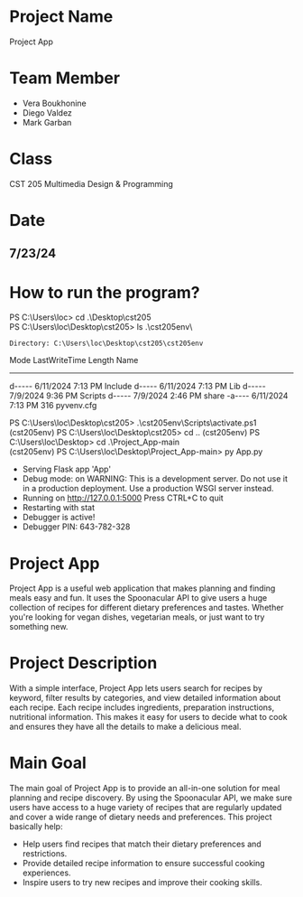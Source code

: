 # Project Name
Project App

# Team Member
- Vera Boukhonine
- Diego Valdez
- Mark Garban
  
# Class
CST 205
Multimedia Design & Programming

# Date
7/23/24
--------------------------------------------------------------------------------------------------------
# How to run the program?
PS C:\Users\loc> cd .\Desktop\cst205\
PS C:\Users\loc\Desktop\cst205> ls .\cst205env\


    Directory: C:\Users\loc\Desktop\cst205\cst205env


Mode                 LastWriteTime         Length Name
----                 -------------         ------ ----
d-----         6/11/2024   7:13 PM                Include
d-----         6/11/2024   7:13 PM                Lib
d-----          7/9/2024   9:36 PM                Scripts
d-----          7/9/2024   2:46 PM                share
-a----         6/11/2024   7:13 PM            316 pyvenv.cfg


PS C:\Users\loc\Desktop\cst205> .\cst205env\Scripts\activate.ps1
(cst205env) PS C:\Users\loc\Desktop\cst205> cd ..
(cst205env) PS C:\Users\loc\Desktop> cd .\Project_App-main\
(cst205env) PS C:\Users\loc\Desktop\Project_App-main> py App.py
 * Serving Flask app 'App'
 * Debug mode: on
WARNING: This is a development server. Do not use it in a production deployment. Use a production WSGI server instead.
 * Running on http://127.0.0.1:5000
Press CTRL+C to quit
 * Restarting with stat
 * Debugger is active!
 * Debugger PIN: 643-782-328

# Project App
Project App is a useful web application that makes planning and finding meals easy and fun. 
It uses the Spoonacular API to give users a huge collection of recipes for different dietary preferences and tastes.
Whether you're looking for vegan dishes, vegetarian meals, or just want to try something new.

# Project Description
With a simple interface, Project App lets users search for recipes by keyword, filter results by categories, and view detailed information about each recipe. 
Each recipe includes ingredients, preparation instructions, nutritional information. 
This makes it easy for users to decide what to cook and ensures they have all the details to make a delicious meal.

# Main Goal
The main goal of Project App is to provide an all-in-one solution for meal planning and recipe discovery. 
By using the Spoonacular API, we make sure users have access to a huge variety of recipes that are regularly updated and cover a wide range of dietary needs and preferences. 
This project basically help:

- Help users find recipes that match their dietary preferences and restrictions.
- Provide detailed recipe information to ensure successful cooking experiences.
- Inspire users to try new recipes and improve their cooking skills.

